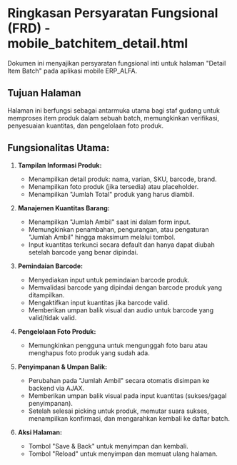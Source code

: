 # Ringkasan Persyaratan Fungsional (FRD) - mobile_batchitem_detail.html

Dokumen ini menyajikan persyaratan fungsional inti untuk halaman "Detail Item Batch" pada aplikasi mobile ERP_ALFA.

## Tujuan Halaman
Halaman ini berfungsi sebagai antarmuka utama bagi staf gudang untuk memproses item produk dalam sebuah batch, memungkinkan verifikasi, penyesuaian kuantitas, dan pengelolaan foto produk.

## Fungsionalitas Utama:

1.  **Tampilan Informasi Produk:**
    *   Menampilkan detail produk: nama, varian, SKU, barcode, brand.
    *   Menampilkan foto produk (jika tersedia) atau placeholder.
    *   Menampilkan "Jumlah Total" produk yang harus diambil.

2.  **Manajemen Kuantitas Barang:**
    *   Menampilkan "Jumlah Ambil" saat ini dalam form input.
    *   Memungkinkan penambahan, pengurangan, atau pengaturan "Jumlah Ambil" hingga maksimum melalui tombol.
    *   Input kuantitas terkunci secara default dan hanya dapat diubah setelah barcode yang benar dipindai.

3.  **Pemindaian Barcode:**
    *   Menyediakan input untuk pemindaian barcode produk.
    *   Memvalidasi barcode yang dipindai dengan barcode produk yang ditampilkan.
    *   Mengaktifkan input kuantitas jika barcode valid.
    *   Memberikan umpan balik visual dan audio untuk barcode yang valid/tidak valid.

4.  **Pengelolaan Foto Produk:**
    *   Memungkinkan pengguna untuk mengunggah foto baru atau menghapus foto produk yang sudah ada.

5.  **Penyimpanan & Umpan Balik:**
    *   Perubahan pada "Jumlah Ambil" secara otomatis disimpan ke backend via AJAX.
    *   Memberikan umpan balik visual pada input kuantitas (sukses/gagal penyimpanan).
    *   Setelah selesai picking untuk produk, memutar suara sukses, menampilkan konfirmasi, dan mengarahkan kembali ke daftar batch.

6.  **Aksi Halaman:**
    *   Tombol "Save & Back" untuk menyimpan dan kembali.
    *   Tombol "Reload" untuk menyimpan dan memuat ulang halaman.
